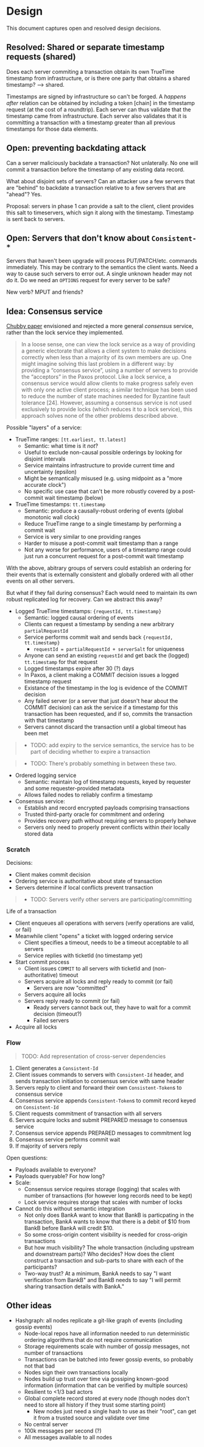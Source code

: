 # Design

This document captures open and resolved design decisions.

## Resolved: Shared or separate timestamp requests (shared)

Does each server commiting a transaction obtain its own TrueTime timestamp from infrastructure, or is there one party that obtains a shared timestamp? --> shared.

Timestamps are signed by infrastructure so can't be forged. A _happens after_ relation can be obtained by including a token \[chain\] in the timestamp request (at the cost of a roundtrip). Each server can thus validate that the timestamp came from infrastructure. Each server also validates that it is committing a transaction with a timestamp greater than all previous timestamps for those data elements.

## Open: preventing backdating attack

Can a server maliciously backdate a transaction? Not unlaterally. No one will commit a transaction before the timestamp of any existing data record.

What about disjoint sets of servers? Can an attacker use a few servers that are "behind" to backdate a transaction relative to a few servers that are "ahead"? Yes.

Proposal: servers in phase 1 can provide a salt to the client, client provides this salt to timeservers, which sign it along with the timestamp. Timestamp is sent back to servers.

## Open: Servers that don't know about `Consistent-*`

Servers that haven't been upgrade will process PUT/PATCH/etc. commands immediately. This may be contrary to the semantics the client wants. Need a way to cause such servers to error out. A single unknown header may not do it. Do we need an `OPTIONS` request for every server to be safe?

New verb? MPUT and friends?

## Idea: Consensus service

[Chubby paper](https://static.googleusercontent.com/media/research.google.com/en//archive/chubby-osdi06.pdf) envisioned and rejected a more general _consensus_ service, rather than the lock service they implemented.

> In a loose sense, one can view the lock service as a way of providing a generic electorate that allows a client system to make decisions correctly when less than a majority of its own members are up. One might imagine solving this last problem in a different way: by providing a “consensus service”, using a number of servers to provide the “acceptors” in the Paxos protocol. Like a lock service, a consensus service would allow clients to make progress safely even with only one active client process; a similar technique has been used to reduce the number of state machines needed for Byzantine fault tolerance [24]. However, assuming a consensus service is not used exclusively to provide locks (which reduces it to a lock service), this approach solves none of the other problems described above.

Possible "layers" of a service:

 * TrueTime ranges: `[tt.earliest, tt.latest]`
   * Semantic: what time is it _not_?
   * Useful to exclude non-causal possible orderings by looking for disjoint intervals
   * Service maintains infrastructure to provide current time and uncertainty (epsilon)
   * Might be semantically misused (e.g. using midpoint as a "more accurate clock")
   * No specific use case that can't be more robustly covered by a post-commit wait timestamp (below)
 * TrueTime timestamps: `tt.timestamp`
   * Semantic: produce a causally-robust ordering of events (global monotonic wall clock)
   * Reduce TrueTime range to a single timestamp by performing a commit wait
   * Service is very similar to one providing ranges
   * Harder to misuse a post-commit wait timestamp than a range
   * Not any worse for performance, users of a timestamp range could just run a concurrent request for a post-commit wait timestamp

With the above, abitrary groups of servers could establish an ordering for their events that is externally consistent and globally ordered with all other events on all other servers.

But what if they fail during consensus? Each would need to maintain its own robust replicated log for recovery. Can we abstract this away?

 * Logged TrueTime timestamps: `{requestId, tt.timestamp}`
   * Semantic: logged causal ordering of events
   * Clients can request a timestamp by sending a new arbitrary `partialRequestId`
   * Service performs commit wait and sends back `{requestId, tt.timestamp}`
     * `requestId = partialRequestId + serverSalt` for uniqueness
   * Anyone can send an existing `requestId` and get back the (logged) `tt.timestamp` for that request
   * Logged timestamps expire after 30 (?) days
   * In Paxos, a client making a COMMIT decision issues a logged timestamp request
   * Existance of the timestamp in the log is evidence of the COMMIT decision
   * Any failed server (or a server that just doesn't hear about the COMMIT decision) can ask the service if a timestamp for this transaction has been requested, and if so, commits the transaction with that timestamp
   * Servers cannot discard the transaction until a global timeout has been met
>  * TODO: add expiry to the service semantics, the service has to be part of deciding whether to expire a transaction

> * TODO: There's probably something in between these two.
 * Ordered logging service
   * Semantic: maintain log of timestamp requests, keyed by requester and some requester-provided metadata
   * Allows failed nodes to reliably confirm a timestamp
 * Consensus service:
   * Establish and record encrypted payloads comprising transactions
   * Trusted third-party oracle for commitment and ordering
   * Provides recovery path without requiring servers to properly behave
   * Servers only need to properly prevent conflicts within _their_ locally stored data

### Scratch

Decisions:

 * Client makes commit decision
 * Ordering service is authoritative about state of transaction
 * Servers determine if local conflicts prevent transaction
 > * TODO: Servers verify other servers are participating/committing

Life of a transaction


 * Client enqueues all operations with servers (verify operations are valid, or fail)
 * Meanwhile client "opens" a ticket with logged ordering service
   * Client specifies a timeout, needs to be a timeout acceptable to all servers
   * Service replies with ticketId (no timestamp yet)
 * Start commit process
   * Client issues `COMMIT` to all servers with ticketId and (non-authoritative) timeout
   * Servers acquire all locks and reply ready to commit (or fail)
     * Servers are now "committed"
   * Servers acquire all locks
   * Servers reply ready to commit (or fail)
     * Ready servers cannot back out, they have to wait for a commit decision (timeout?)
     * Failed servers
 * Acquire all locks

### Flow

> TODO: Add representation of cross-server dependencies

 1. Client generates a `Consistent-Id`
 2. Client issues commands to servers with `Consistent-Id` header, and sends transaction initiation to consensus service with same header
 3. Servers reply to client and forward their own `Consistent-Token`s to consensus service
 4. Consensus service appends `Consistent-Token`s to commit record keyed on `Consistent-Id`
 5. Client requests commitment of transaction with all servers
 6. Servers acquire locks and submit PREPARED message to consensus service
 7. Consensus service appends PREPARED messages to commitment log
 8. Consensus service performs commit wait
 9. If majority of servers reply 

Open questions:

 * Payloads available to everyone?
 * Payloads queryable? For how long?
 * Scale:
   * Consensus service requires storage (logging) that scales with number of transactions (for however long records need to be kept)
   * Lock service requires storage that scales with number of locks
 * Cannot do this without semantic integration
   * Not only does BankA want to know that BankB is particpating in the transaction, BankA wants to know that there is a debit of $10 from BankB before BankA will credit $10.
   * So some cross-origin content visibility is needed for cross-origin transactions
   * But how much visibility? The whole transaction (including upstream and downstream parts)? Who decides? How does the client construct a transaction and sub-parts to share with each of the participants?
   * Two-way trust? At a minimum, BankA needs to say "I want verification from BankB" and BankB needs to say "I will permit sharing transaction details with BankA."

## Other ideas

 * Hashgraph: all nodes replicate a git-like graph of events (including gossip events)
   * Node-local repos have all information needed to run deterministic ordering algorithms that do not require communication
   * Storage requirements scale with number of gossip messages, not number of transactions
   * Transactions can be batched into fewer gossip events, so probably not that bad
   * Nodes sign their own transactions locally
   * Nodes build up trust over time via gossiping known-good information (information that can be verified by multiple sources)
   * Resilient to <1/3 bad actors
   * Global complete record stored at every node (though nodes don't need to store all history if they trust some starting point)
     * New nodes just need a single hash to use as their "root", can get it from a trusted source and validate over time
   * No central server
   * 100k messages per second (?)
   * All messages available to all nodes